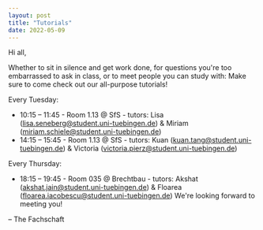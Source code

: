 ```yaml
---
layout: post
title: "Tutorials"
date: 2022-05-09
---
```


Hi all,

Whether to sit in silence and get work done, for questions you're too embarrassed to ask in class, or to meet people you can study with: Make sure to come check out our all-purpose tutorials!

Every Tuesday:
- 10:15 – 11:45 - Room 1.13 @ SfS - tutors: Lisa (lisa.seneberg@student.uni-tuebingen.de) & Miriam (miriam.schiele@student.uni-tuebingen.de)
- 14:15 – 15:45 - Room 1.13 @ SfS - tutors: Kuan (kuan.tang@student.uni-tuebingen.de) & Victoria (victoria.pierz@student.uni-tuebingen.de)

Every Thursday:
- 18:15 – 19:45 - Room 035 @ Brechtbau - tutors: Akshat (akshat.jain@student.uni-tuebingen.de) & Floarea (floarea.iacobescu@student.uni-tuebingen.de)
We're looking forward to meeting you!

– The Fachschaft
